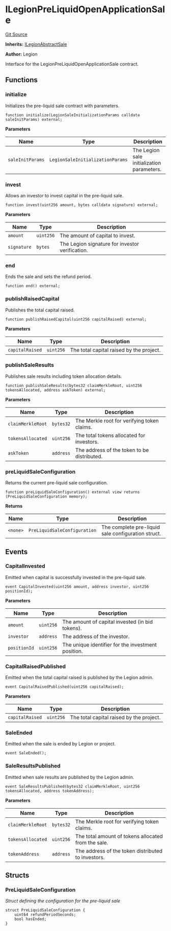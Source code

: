 # ILegionPreLiquidOpenApplicationSale
[Git Source](https://github.com/Legion-Team/legion-protocol-contracts/blob/ee293af08cf63f9bfeacc7adda6146d75c306212/src/interfaces/sales/ILegionPreLiquidOpenApplicationSale.sol)

**Inherits:**
[ILegionAbstractSale](/src/interfaces/sales/ILegionAbstractSale.sol/interface.ILegionAbstractSale.md)

**Author:**
Legion

Interface for the LegionPreLiquidOpenApplicationSale contract.


## Functions
### initialize

Initializes the pre-liquid sale contract with parameters.


```solidity
function initialize(LegionSaleInitializationParams calldata saleInitParams) external;
```
**Parameters**

|Name|Type|Description|
|----|----|-----------|
|`saleInitParams`|`LegionSaleInitializationParams`|The Legion sale initialization parameters.|


### invest

Allows an investor to invest capital in the pre-liquid sale.


```solidity
function invest(uint256 amount, bytes calldata signature) external;
```
**Parameters**

|Name|Type|Description|
|----|----|-----------|
|`amount`|`uint256`|The amount of capital to invest.|
|`signature`|`bytes`|The Legion signature for investor verification.|


### end

Ends the sale and sets the refund period.


```solidity
function end() external;
```

### publishRaisedCapital

Publishes the total capital raised.


```solidity
function publishRaisedCapital(uint256 capitalRaised) external;
```
**Parameters**

|Name|Type|Description|
|----|----|-----------|
|`capitalRaised`|`uint256`|The total capital raised by the project.|


### publishSaleResults

Publishes sale results including token allocation details.


```solidity
function publishSaleResults(bytes32 claimMerkleRoot, uint256 tokensAllocated, address askToken) external;
```
**Parameters**

|Name|Type|Description|
|----|----|-----------|
|`claimMerkleRoot`|`bytes32`|The Merkle root for verifying token claims.|
|`tokensAllocated`|`uint256`|The total tokens allocated for investors.|
|`askToken`|`address`|The address of the token to be distributed.|


### preLiquidSaleConfiguration

Returns the current pre-liquid sale configuration.


```solidity
function preLiquidSaleConfiguration() external view returns (PreLiquidSaleConfiguration memory);
```
**Returns**

|Name|Type|Description|
|----|----|-----------|
|`<none>`|`PreLiquidSaleConfiguration`|The complete pre-liquid sale configuration struct.|


## Events
### CapitalInvested
Emitted when capital is successfully invested in the pre-liquid sale.


```solidity
event CapitalInvested(uint256 amount, address investor, uint256 positionId);
```

**Parameters**

|Name|Type|Description|
|----|----|-----------|
|`amount`|`uint256`|The amount of capital invested (in bid tokens).|
|`investor`|`address`|The address of the investor.|
|`positionId`|`uint256`|The unique identifier for the investment position.|

### CapitalRaisedPublished
Emitted when the total capital raised is published by the Legion admin.


```solidity
event CapitalRaisedPublished(uint256 capitalRaised);
```

**Parameters**

|Name|Type|Description|
|----|----|-----------|
|`capitalRaised`|`uint256`|The total capital raised by the project.|

### SaleEnded
Emitted when the sale is ended by Legion or project.


```solidity
event SaleEnded();
```

### SaleResultsPublished
Emitted when sale results are published by the Legion admin.


```solidity
event SaleResultsPublished(bytes32 claimMerkleRoot, uint256 tokensAllocated, address tokenAddress);
```

**Parameters**

|Name|Type|Description|
|----|----|-----------|
|`claimMerkleRoot`|`bytes32`|The Merkle root for verifying token claims.|
|`tokensAllocated`|`uint256`|The total amount of tokens allocated from the sale.|
|`tokenAddress`|`address`|The address of the token distributed to investors.|

## Structs
### PreLiquidSaleConfiguration
*Struct defining the configuration for the pre-liquid sale*


```solidity
struct PreLiquidSaleConfiguration {
    uint64 refundPeriodSeconds;
    bool hasEnded;
}
```

